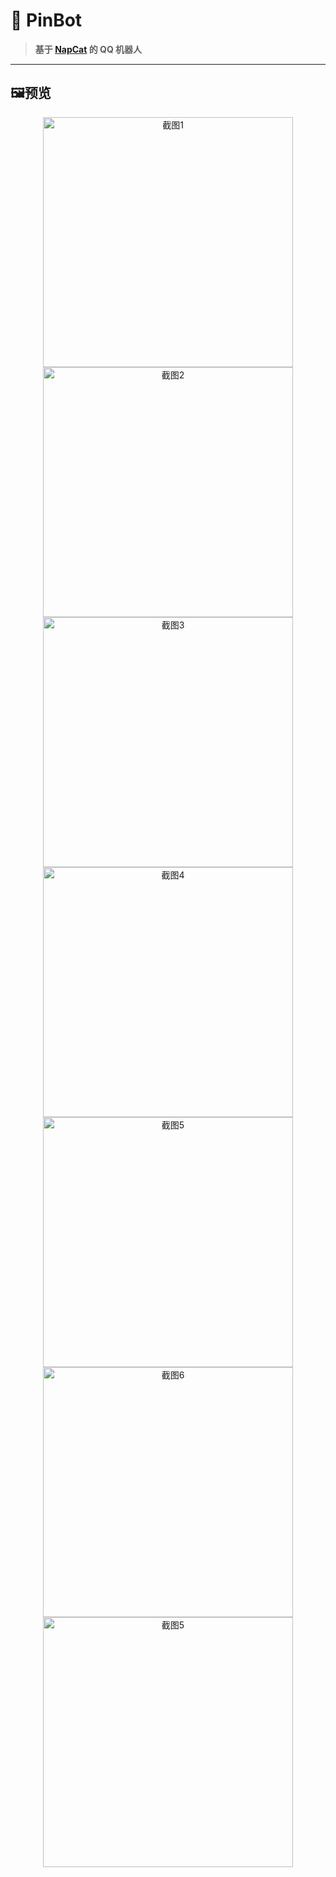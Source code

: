 # 📌 PinBot

> **基于 [NapCat](https://napneko.github.io/guide/napcat) 的 QQ 机器人**
---

## 🖼️预览

<div align="center">
  <img src="./README/1.jpg" alt="截图1" width="400" />
  <img src="./README/2.jpg" alt="截图2" width="400" />
</div>

<div align="center">
  <img src="./README/3.png" alt="截图3" width="400" />
  <img src="./README/4.png" alt="截图4" width="400" />
</div>

<div align="center">
  <img src="./README/5.png" alt="截图5" width="400" />
  <img src="./README/6.png" alt="截图6" width="400" />
</div>
<div align="center">
  <img src="./README/7.png" alt="截图5" width="400" />
</div>
